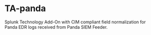 # TA-panda

Splunk Technology Add-On with CIM compliant field normalization for Panda EDR logs received from Panda SIEM Feeder.

